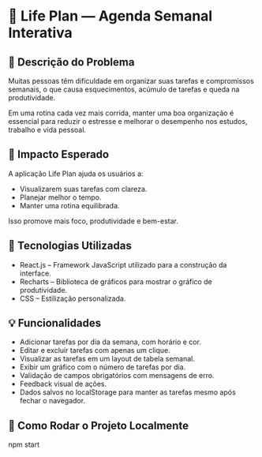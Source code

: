 <!DOCTYPE html>
<html lang="pt-BR">
<head>
  <meta charset="UTF-8" />
</head>
<body>
  <h1>📅 Life Plan — Agenda Semanal Interativa</h1>

  <h2>📌 Descrição do Problema</h2>
  <p>Muitas pessoas têm dificuldade em organizar suas tarefas e compromissos semanais, o que causa esquecimentos, acúmulo de tarefas e queda na produtividade.</p>
  <p>Em uma rotina cada vez mais corrida, manter uma boa organização é essencial para reduzir o estresse e melhorar o desempenho nos estudos, trabalho e vida pessoal.</p>

  <h2>🎯 Impacto Esperado</h2>
  <p>A aplicação Life Plan ajuda os usuários a:</p>
  <ul>
    <li>Visualizarem suas tarefas com clareza.</li>
    <li>Planejar melhor o tempo.</li>
    <li>Manter uma rotina equilibrada.</li>
  </ul>
  <p>Isso promove mais foco, produtividade e bem-estar.</p>

  <h2>🧪 Tecnologias Utilizadas</h2>
  <ul>
    <li>React.js – Framework JavaScript utilizado para a construção da interface.</li>
    <li>Recharts – Biblioteca de gráficos para mostrar o gráfico de produtividade.</li>
    <li>CSS – Estilização personalizada.</li>
  </ul>

  <h2>💡 Funcionalidades</h2>
  <ul>
    <li>Adicionar tarefas por dia da semana, com horário e cor.</li>
    <li>Editar e excluir tarefas com apenas um clique.</li>
    <li>Visualizar as tarefas em um layout de tabela semanal.</li>
    <li>Exibir um gráfico com o número de tarefas por dia.</li>
    <li>Validação de campos obrigatórios com mensagens de erro.</li>
    <li>Feedback visual de ações.</li>
    <li>Dados salvos no localStorage para manter as tarefas mesmo após fechar o navegador.</li>
  </ul>

  <h2>🧠 Como Rodar o Projeto Localmente</h2>
  <p>npm start</p>
</body>
</html>
